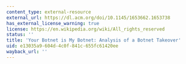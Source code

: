 ```yaml
---
content_type: external-resource
external_url: https://dl.acm.org/doi/10.1145/1653662.1653738
has_external_license_warning: true
license: https://en.wikipedia.org/wiki/All_rights_reserved
status: ''
title: 'Your Botnet is My Botnet: Analysis of a Botnet Takeover'
uid: e13035a9-604d-4c0f-841c-655fc61420ee
wayback_url: ''
---
```

